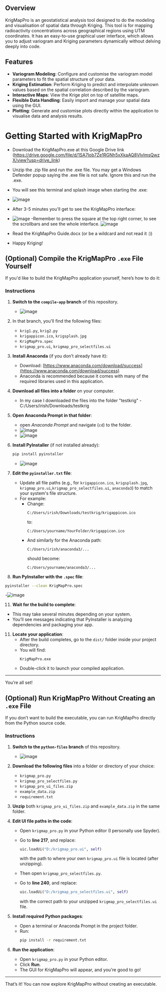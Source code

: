 

## Overview
KrigMapPro is an geostatistical analysis tool designed to do the modeling and visualisation of spatial data through Kriging. This tool is for mapping radioactivity concentrations across geographical regions using UTM coordinates. It has an easy-to-use graphical user interface, which allows you to adjust variogram and Kriging parameters dynamically without delving deeply into code.

## Features
- **Variogram Modeling**: Configure and customise the variogram model parameters to fit the spatial structure of your data.
- **Kriging Estimation**: Perform Kriging to predict and interpolate unknown values based on the spatial correlation described by the variogram.
- **Interactive Maps**: View the Krige plot on top of satellite maps.
- **Flexible Data Handling**: Easily import and manage your spatial data using the GUI.
- **Plotting**: Generate and customise plots directly within the application to visualise data and analysis results.

# Getting Started with KrigMapPro
- Download the KrigMapPro.exe at this Google Drive link (https://drive.google.com/file/d/1SA7lob7Ze1RGNh5xXkaAQ8VlvlmsQwzX/view?usp=drive_link)
- Unzip the .zip file and run the .exe file. You may get a Windows Defender popup saying the .exe file is not safe. Ignore this and run the .exe.
- You will see this terminal and splash image when starting the .exe:
- ![image](https://github.com/user-attachments/assets/af96c652-592a-4844-84d9-dc45fe187db8)
- After 3-5 minutes you'll get to see the KrigMapPro interface:
- ![image](https://github.com/user-attachments/assets/5ee64f48-4bce-447a-a5fa-61355bc7344c)
-Remember to press the square at the top right corner, to see the scrollbars and see the whole interface.
![image](https://github.com/user-attachments/assets/2c25fba2-9d1e-47cc-913f-3bce6d267e3c)

- Read the KrigMapPro Guide.docx (or be a wildcard and not read it :)) 
- Happy Kriging!


## (Optional) Compile the KrigMapPro `.exe` File Yourself

If you'd like to build the KrigMapPro application yourself, here’s how to do it:

### Instructions

1. **Switch to the `compile-app` branch** of this repository.
   - ![image](https://github.com/user-attachments/assets/3bdeee22-d634-42b1-8812-6d483bc391ab)


3. In that branch, you'll find the following files:
   - `krig1.py`, `krig2.py`
   - `krigappicon.ico`, `krigsplash.jpg`
   - `KrigMapPro.spec`
   - `krigmap_pro.ui`, `krigmap_pro_selectfiles.ui`

4. **Install Anaconda** (if you don’t already have it):
   - Download: [https://www.anaconda.com/download/success](https://www.anaconda.com/download/success)
   - Anaconda is recommended because it comes with many of the required libraries used in this application.

5. **Download all files into a  folder** on your computer.
   - In my case I downloaded the files into the folder "testkrig" -  C:/Users/irish/Downloads/testkrig

7. **Open Anaconda Prompt in that folder**:
   - open *Anaconda Prompt* and navigate (`cd`) to the folder.
   - ![image](https://github.com/user-attachments/assets/68567d10-424e-4853-aa25-a9ffbc5ffe93)
   - ![image](https://github.com/user-attachments/assets/974a10e9-9e45-4336-b5f9-3384f9a655aa)


8. **Install PyInstaller** (if not installed already):
   ```bash
   pip install pyinstaller
   ```
   - ![image](https://github.com/user-attachments/assets/37d34e35-ba5f-4440-b13c-12b5c52941d6)


9. **Edit the `pyinstaller.txt` file**:
   - Update all file paths (e.g., for `krigappicon.ico`, `krigsplash.jpg`, `krigmap_pro.ui`,`krigmap_pro_selectfiles.ui`, `anaconda3`) to match your system's file structure.
   - For example:
     - Change:
       ```
       C:/Users/irish/Downloads/testkrig/krigappicon.ico
       ```
       to:
       ```
       C:/Users/yourname/YourFolder/krigappicon.ico
       ```
     - And similarly for the Anaconda path:
       ```
       C:/Users/irish/anaconda3/...
       ```
       should become:
       ```
       C:/Users/yourname/anaconda3/...
       ```

10. **Run PyInstaller with the `.spec` file**:
   ```bash
   pyinstaller --clean KrigMapPro.spec
   ```
-![image](https://github.com/user-attachments/assets/d64640ca-5f66-475e-a3c4-361048345bea)


11. **Wait for the build to complete**:
   - This may take several minutes depending on your system.
   - You’ll see messages indicating that PyInstaller is analyzing dependencies and packaging your app.

11. **Locate your application**:
    - After the build completes, go to the `dist/` folder inside your project directory.
    - You will find:
      ```
      KrigMapPro.exe
      ```
    - Double-click it to launch your compiled application.

---

You’re all set! 









## (Optional) Run KrigMapPro Without Creating an `.exe` File

If you don’t want to build the executable, you can run KrigMapPro directly from the Python source code.
### Instructions

1. **Switch to the `python-files` branch** of this repository.
   - ![image](https://github.com/user-attachments/assets/29f54117-b963-46ad-8e63-1c1dd10f0324)



2. **Download the following files** into a folder or directory of your choice:
   - `krigmap_pro.py`
   - `krigmap_pro_selectfiles.py`
   - `krigmap_pro_ui_files.zip`
   - `example_data.zip`
   - `requirement.txt`

3. **Unzip** both `krigmap_pro_ui_files.zip` and `example_data.zip` in the same folder.

4. **Edit UI file paths in the code**:
   - Open `krigmap_pro.py` in your Python editor (I personally use Spyder).
   - Go to **line 217**, and replace:
     ```python
     uic.loadUi("D:/krigmap_pro.ui", self)
     ```
     with the path to where your own `krigmap_pro.ui` file is located (after unzipping).

   - Then open `krigmap_pro_selectfiles.py`.
   - Go to **line 240**, and replace:
     ```python
     uic.loadUi("D:/krigmap_pro_selectfiles.ui", self)
     ```
     with the correct path to your unzipped `krigmap_pro_selectfiles.ui` file.

5. **Install required Python packages**:
   - Open a terminal or Anaconda Prompt in the project folder.
   - Run:
     ```bash
     pip install -r requirement.txt
     ```

6. **Run the application**:
   - Open `krigmap_pro.py` in your Python editor.
   - Click **Run**.
   - The GUI for KrigMapPro will appear, and you're good to go!

---

That’s it! You can now explore KrigMapPro without creating an executable.

